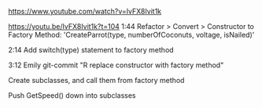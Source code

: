 
https://www.youtube.com/watch?v=IvFX8Ivit1k


https://youtu.be/IvFX8Ivit1k?t=104
1:44 Refactor > Convert > Constructor to Factory Method: 'CreateParrot(type, numberOfCoconuts, voltage, isNailed)'


2:14 Add switch(type) statement to factory method

3:12 Emily git-commit "R replace constructor with factory method"

Create subclasses, and call them from factory method

Push GetSpeed() down into subclasses

